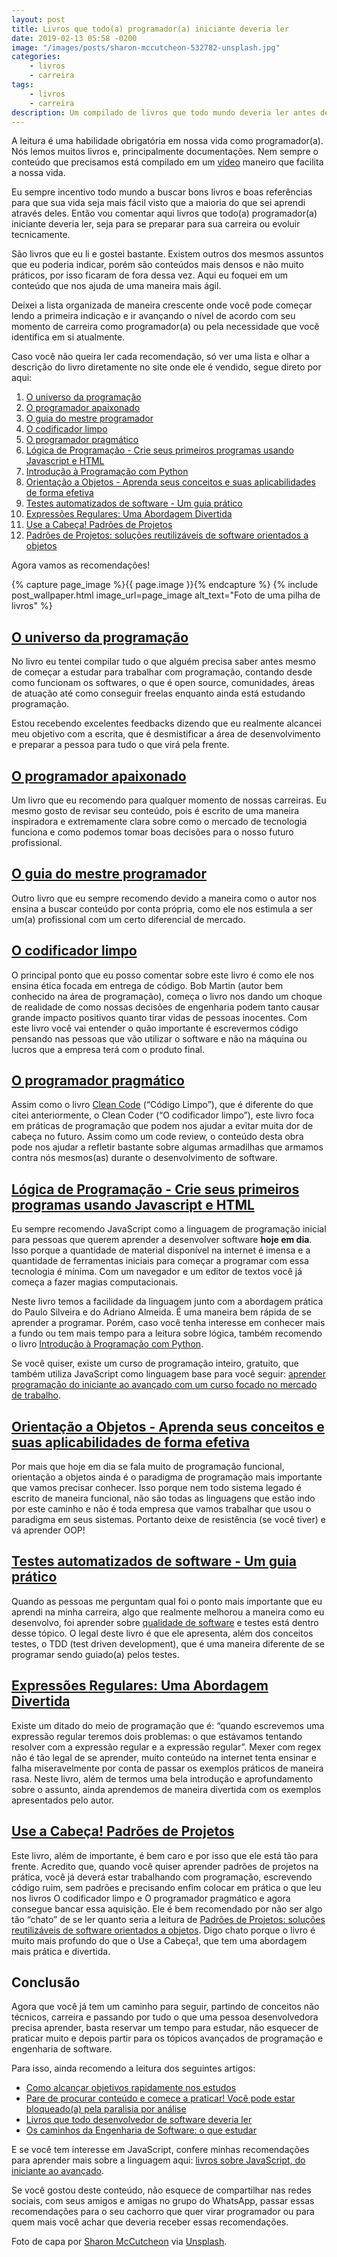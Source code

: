 ```yaml
---
layout: post
title: Livros que todo(a) programador(a) iniciante deveria ler
date: 2019-02-13 05:58 -0200
image: "/images/posts/sharon-mccutcheon-532782-unsplash.jpg"
categories:
    - livros
    - carreira
tags:
    - livros
    - carreira
description: Um compilado de livros que todo mundo deveria ler antes de começar a programar, para aprender programação e também para evoluir antes de ir para os tópicos mais avançados de desenvolvimento de software.
---
```

A leitura é uma habilidade obrigatória em nossa vida como programador(a). Nós lemos muitos livros e, principalmente documentações. Nem sempre o conteúdo que precisamos está compilado em um [vídeo](https://www.youtube.com/c/ouniversodaprogramacao) maneiro que facilita a nossa vida.

Eu sempre incentivo todo mundo a buscar bons livros e boas referências para que sua vida seja mais fácil visto que a maioria do que sei aprendi através deles. Então vou comentar aqui livros que todo(a) programador(a) iniciante deveria ler, seja para se preparar para sua carreira ou evoluir tecnicamente.

São livros que eu li e gostei bastante. Existem outros dos mesmos assuntos que eu poderia indicar, porém são conteúdos mais densos e não muito práticos, por isso ficaram de fora dessa vez. Aqui eu foquei em um conteúdo que nos ajuda de uma maneira mais ágil.

Deixei a lista organizada de maneira crescente onde você pode começar lendo a primeira indicação e ir avançando o nível de acordo com seu momento de carreira como programador(a) ou pela necessidade que você identifica em si atualmente.

Caso você não queira ler cada recomendação, só ver uma lista e olhar a descrição do livro diretamente no site onde ele é vendido, segue direto por aqui:

1. [O universo da programação](https://www.casadocodigo.com.br/products/livro-universo-programacao)
1. [O programador apaixonado](https://www.casadocodigo.com.br/products/livro-programador-apaixonado)
1. [O guia do mestre programador](https://www.casadocodigo.com.br/products/livro-guia-mestre-programador)
1. [O codificador limpo](https://amzn.to/2E8cy3G)
1. [O programador pragmático](https://amzn.to/2WXWHMt)
1. [Lógica de Programação - Crie seus primeiros programas usando Javascript e HTML](https://www.casadocodigo.com.br/products/livro-programacao)
1. [Introdução à Programação com Python](https://amzn.to/2IbtXN0)
1. [Orientação a Objetos - Aprenda seus conceitos e suas aplicabilidades de forma efetiva](https://www.casadocodigo.com.br/products/livro-oo-conceitos)
1. [Testes automatizados de software - Um guia prático](https://www.casadocodigo.com.br/products/livro-testes-de-software)
1. [Expressões Regulares: Uma Abordagem Divertida](https://amzn.to/2E6V7R7)
1. [Use a Cabeça! Padrões de Projetos](https://amzn.to/2TKNCEH)
1. [Padrões de Projetos: soluções reutilizáveis de software orientados a objetos](https://amzn.to/2I89GYM)

Agora vamos as recomendações!

{% capture page_image %}{{ page.image }}{% endcapture %}
{% include post_wallpaper.html image_url=page_image alt_text="Foto de uma pilha de livros" %}

## [O universo da programação](https://www.casadocodigo.com.br/products/livro-universo-programacao)

No livro eu tentei compilar tudo o que alguém precisa saber antes mesmo de começar a estudar para trabalhar com programação, contando desde como funcionam os softwares, o que é open source, comunidades, áreas de atuação até como conseguir freelas enquanto ainda está estudando programação.

Estou recebendo excelentes feedbacks dizendo que eu realmente alcancei meu objetivo com a escrita, que é desmistificar a área de desenvolvimento e preparar a pessoa para tudo o que virá pela frente.

## [O programador apaixonado](https://www.casadocodigo.com.br/products/livro-programador-apaixonado)

Um livro que eu recomendo para qualquer momento de nossas carreiras. Eu mesmo gosto de revisar seu conteúdo, pois é escrito de uma maneira inspiradora e extremamente clara sobre como o mercado de tecnologia funciona e como podemos tomar boas decisões para o nosso futuro profissional.

## [O guia do mestre programador](https://www.casadocodigo.com.br/products/livro-guia-mestre-programador)

Outro livro que eu sempre recomendo devido a maneira como o autor nos ensina a buscar conteúdo por conta própria, como ele nos estimula a ser um(a) profissional com um certo diferencial de mercado.

## [O codificador limpo](https://amzn.to/2E8cy3G)

O principal ponto que eu posso comentar sobre este livro é como ele nos ensina ética focada em entrega de código. Bob Martin (autor bem conhecido na área de programação), começa o livro nos dando um choque de realidade de como nossas decisões de engenharia podem tanto causar grande impacto positivos quanto tirar vidas de pessoas inocentes. Com este livro você vai entender o quão importante é escrevermos código pensando nas pessoas que vão utilizar o software e não na máquina ou lucros que a empresa terá com o produto final.

## [O programador pragmático](https://amzn.to/2WXWHMt)

Assim como o livro [Clean Code](https://amzn.to/2QfW5lF) (“Código Limpo”), que é diferente do que citei anteriormente, o Clean Coder (“O codificador limpo”), este livro foca em práticas de programação que podem nos ajudar a evitar muita dor de cabeça no futuro. Assim como um code review, o conteúdo desta obra pode nos ajudar a refletir bastante sobre algumas armadilhas que armamos contra nós mesmos(as) durante o desenvolvimento de software.

## [Lógica de Programação - Crie seus primeiros programas usando Javascript e HTML](https://www.casadocodigo.com.br/products/livro-programacao)

Eu sempre recomendo JavaScript como a linguagem de programação inicial para pessoas que querem aprender a desenvolver software **hoje em dia**. Isso porque a quantidade de material disponível na internet é imensa e a quantidade de ferramentas iniciais para começar a programar com essa tecnologia é mínima. Com um navegador e um editor de textos você já começa a fazer magias computacionais.

Neste livro temos a facilidade da linguagem junto com a abordagem prática do Paulo Silveira e do Adriano Almeida. É uma maneira bem rápida de se aprender a programar. Porém, caso você tenha interesse em conhecer mais a fundo ou tem mais tempo para a leitura sobre lógica, também recomendo o livro [Introdução à Programação com Python](https://amzn.to/2IbtXN0).

Se você quiser, existe um curso de programação inteiro, gratuito, que também utiliza JavaScript como linguagem base para você seguir: [aprender programação do iniciante ao avançado com um curso focado no mercado de trabalho](/posts/aprender-programação-do-iniciante-ao-avançado-com-um-curso-focado-no-mercado-de-trabalho/).

## [Orientação a Objetos - Aprenda seus conceitos e suas aplicabilidades de forma efetiva](https://www.casadocodigo.com.br/products/livro-oo-conceitos)

Por mais que hoje em dia se fala muito de programação funcional, orientação a objetos ainda é o paradigma de programação mais importante que vamos precisar conhecer. Isso porque nem todo sistema legado é escrito de maneira funcional, não são todas as linguagens que estão indo por este caminho e não é toda empresa que vamos trabalhar que usou o paradigma em seus sistemas. Portanto deixe de resistência (se você tiver) e vá aprender OOP!

## [Testes automatizados de software - Um guia prático](https://www.casadocodigo.com.br/products/livro-testes-de-software)

Quando as pessoas me perguntam qual foi o ponto mais importante que eu aprendi na minha carreira, algo que realmente melhorou a maneira como eu desenvolvo, foi aprender sobre [qualidade de software](https://amzn.to/2WSeB38) e testes está dentro desse tópico. O legal deste livro é que ele apresenta, além dos conceitos testes, o TDD (test driven development), que é uma maneira diferente de se programar sendo guiado(a) pelos testes.

## [Expressões Regulares: Uma Abordagem Divertida](https://amzn.to/2E6V7R7)

Existe um ditado do meio de programação que é: “quando escrevemos uma expressão regular teremos dois problemas: o que estávamos tentando resolver com a expressão regular e a expressão regular”. Mexer com regex não é tão legal de se aprender, muito conteúdo na internet tenta ensinar e falha miseravelmente por conta de passar os exemplos práticos de maneira rasa. Neste livro, além de termos uma bela introdução e aprofundamento sobre o assunto, ainda aprendemos de maneira divertida com os exemplos apresentados pelo autor.

## [Use a Cabeça! Padrões de Projetos](https://amzn.to/2TKNCEH)

Este livro, além de importante, é bem caro e por isso que ele está tão para frente. Acredito que, quando você quiser aprender padrões de projetos na prática, você já deverá estar trabalhando com programação, escrevendo código ruim, sem padrões e precisando enfim colocar em prática o que leu nos livros O codificador limpo e O programador pragmático e agora consegue bancar essa aquisição. Ele é bem recomendado por não ser algo tão “chato” de se ler quanto seria a leitura de [Padrões de Projetos: soluções reutilizáveis de software orientados a objetos](https://amzn.to/2I89GYM). Digo chato porque o livro é muito mais profundo do que o Use a Cabeça!, que tem uma abordagem mais prática e divertida.

## Conclusão

Agora que você já tem um caminho para seguir, partindo de conceitos não técnicos, carreira e passando por tudo o que uma pessoa desenvolvedora precisa aprender, basta reservar um tempo para estudar, não esquecer de praticar muito e depois partir para os tópicos avançados de programação e engenharia de software.

Para isso, ainda recomendo a leitura dos seguintes artigos:

- [Como alcançar objetivos rapidamente nos estudos](/posts/como-alcancar-objetivos-rapidamente-nos-estudos/)
- [Pare de procurar conteúdo e comece a praticar! Você pode estar bloqueado(a) pela paralisia por análise](/posts/pare-de-procurar-conteúdo-e-comece-a-praticar-você-pode-estar-bloqueado-pela-paralisia-por-análise/)
- [Livros que todo desenvolvedor de software deveria ler](/posts/Livros-que-todo-desenvolvedor-de-software-deveria-ler/)
- [Os caminhos da Engenharia de Software: o que estudar](/posts/os-caminhos-da-engenharia-de-software-o-que-estudar/)

E se você tem interesse em JavaScript, confere minhas recomendações para aprender mais sobre a linguagem aqui: [livros sobre JavaScript, do iniciante ao avançado](/posts/Livros-sobre-JavaScript-do-iniciante-ao-avancado-e-ES6/).

Se você gostou deste conteúdo, não esquece de compartilhar nas redes sociais, com seus amigos e amigas no grupo do WhatsApp, passar essas recomendações para o seu cachorro que quer virar programador ou para quem mais você achar que deveria receber essas recomendações.

Foto de capa por [Sharon McCutcheon](https://unsplash.com/@sharonmccutcheon) via [Unsplash](https://unsplash.com/photos/eMP4sYPJ9x0).